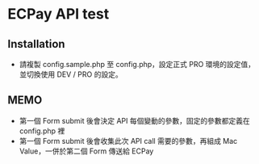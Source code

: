 # ECPay API test

## Installation
* 請複製 config.sample.php 至 config.php，設定正式 PRO 環境的設定值，並切換使用 DEV / PRO 的設定。

## MEMO
* 第一個 Form submit 後會決定 API 每個變動的參數，固定的參數都定義在 config.php 裡
* 第一個 Form submit 後會收集此次 API call 需要的參數，再組成 Mac Value，一併於第二個 Form 傳送給 ECPay
